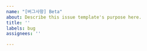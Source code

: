 ```yaml
---
name: "[버그사항] Beta"
about: Describe this issue template's purpose here.
title: ''
labels: bug
assignees: ''

---
```



